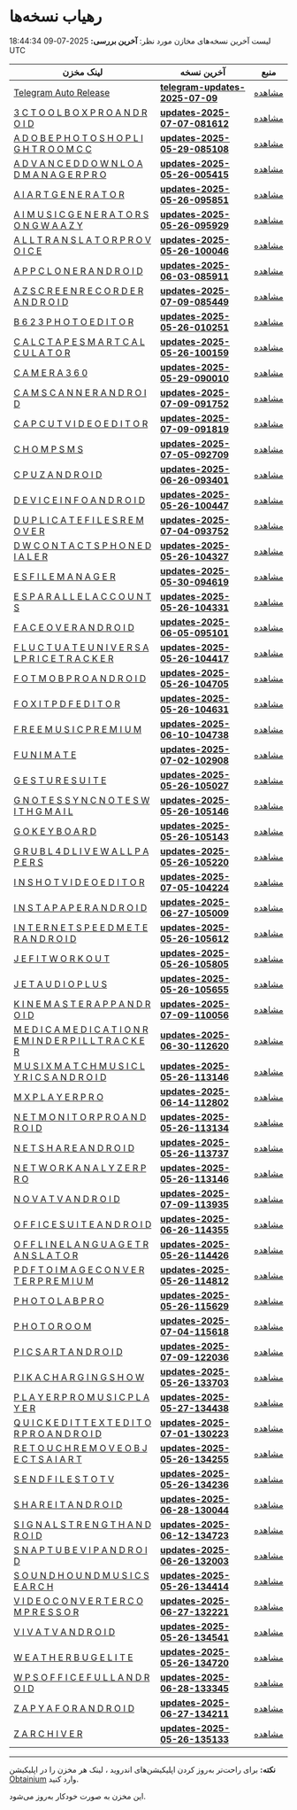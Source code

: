 # رهیاب نسخه‌ها

لیست آخرین نسخه‌های مخازن مورد نظر:
**آخرین بررسی:** 2025-07-09 18:44:34 UTC

| لینک مخزن | آخرین نسخه | منبع |
|---|---|---|
| [Telegram Auto Release](https://github.com/vpnclashfa-backup/telegram-auto-release) | [**telegram-updates-2025-07-09**](https://github.com/vpnclashfa-backup/telegram-auto-release/releases/tag/telegram-updates-2025-07-09) | [مشاهده](https://telegram.org/apps) |
| [3 C T O O L B O X P R O A N D R O I D](https://github.com/vpnclashfa-backup/3_c_t_o_o_l_b_o_x_p_r_o_a_n_d_r_o_i_d) | [**updates-2025-07-07-081612**](https://github.com/vpnclashfa-backup/3_c_t_o_o_l_b_o_x_p_r_o_a_n_d_r_o_i_d/releases/tag/updates-2025-07-07-081612) | [مشاهده](https://www.farsroid.com/3c-toolbox-pro-android/) |
| [A D O B E P H O T O S H O P L I G H T R O O M C C](https://github.com/vpnclashfa-backup/a_d_o_b_e_p_h_o_t_o_s_h_o_p_l_i_g_h_t_r_o_o_m_c_c) | [**updates-2025-05-29-085108**](https://github.com/vpnclashfa-backup/a_d_o_b_e_p_h_o_t_o_s_h_o_p_l_i_g_h_t_r_o_o_m_c_c/releases/tag/updates-2025-05-29-085108) | [مشاهده](https://www.farsroid.com/adobe-photoshop-lightroom-cc/) |
| [A D V A N C E D D O W N L O A D M A N A G E R P R O](https://github.com/vpnclashfa-backup/a_d_v_a_n_c_e_d_d_o_w_n_l_o_a_d_m_a_n_a_g_e_r_p_r_o) | [**updates-2025-05-26-005415**](https://github.com/vpnclashfa-backup/a_d_v_a_n_c_e_d_d_o_w_n_l_o_a_d_m_a_n_a_g_e_r_p_r_o/releases/tag/updates-2025-05-26-005415) | [مشاهده](https://www.farsroid.com/advanced-download-manager-pro/) |
| [A I A R T G E N E R A T O R](https://github.com/vpnclashfa-backup/a_i_a_r_t_g_e_n_e_r_a_t_o_r) | [**updates-2025-05-26-095851**](https://github.com/vpnclashfa-backup/a_i_a_r_t_g_e_n_e_r_a_t_o_r/releases/tag/updates-2025-05-26-095851) | [مشاهده](https://www.farsroid.com/ai-art-generator/) |
| [A I M U S I C G E N E R A T O R S O N G W A A Z Y](https://github.com/vpnclashfa-backup/a_i_m_u_s_i_c_g_e_n_e_r_a_t_o_r_s_o_n_g_w_a_a_z_y) | [**updates-2025-05-26-095929**](https://github.com/vpnclashfa-backup/a_i_m_u_s_i_c_g_e_n_e_r_a_t_o_r_s_o_n_g_w_a_a_z_y/releases/tag/updates-2025-05-26-095929) | [مشاهده](https://www.farsroid.com/ai-music-generator-song-waazy/) |
| [A L L T R A N S L A T O R P R O V O I C E](https://github.com/vpnclashfa-backup/a_l_l_t_r_a_n_s_l_a_t_o_r_p_r_o_v_o_i_c_e) | [**updates-2025-05-26-100046**](https://github.com/vpnclashfa-backup/a_l_l_t_r_a_n_s_l_a_t_o_r_p_r_o_v_o_i_c_e/releases/tag/updates-2025-05-26-100046) | [مشاهده](https://www.farsroid.com/all-translator-pro-voice/) |
| [A P P C L O N E R A N D R O I D](https://github.com/vpnclashfa-backup/a_p_p_c_l_o_n_e_r_a_n_d_r_o_i_d) | [**updates-2025-06-03-085911**](https://github.com/vpnclashfa-backup/a_p_p_c_l_o_n_e_r_a_n_d_r_o_i_d/releases/tag/updates-2025-06-03-085911) | [مشاهده](https://www.farsroid.com/app-cloner-android/) |
| [A Z S C R E E N R E C O R D E R A N D R O I D](https://github.com/vpnclashfa-backup/a_z_s_c_r_e_e_n_r_e_c_o_r_d_e_r_a_n_d_r_o_i_d) | [**updates-2025-07-09-085449**](https://github.com/vpnclashfa-backup/a_z_s_c_r_e_e_n_r_e_c_o_r_d_e_r_a_n_d_r_o_i_d/releases/tag/updates-2025-07-09-085449) | [مشاهده](https://www.farsroid.com/az-screen-recorder-android/) |
| [B 6 2 3 P H O T O E D I T O R](https://github.com/vpnclashfa-backup/b_6_2_3_p_h_o_t_o_e_d_i_t_o_r) | [**updates-2025-05-26-010251**](https://github.com/vpnclashfa-backup/b_6_2_3_p_h_o_t_o_e_d_i_t_o_r/releases/tag/updates-2025-05-26-010251) | [مشاهده](https://www.farsroid.com/b623-photo-editor/) |
| [C A L C T A P E S M A R T C A L C U L A T O R](https://github.com/vpnclashfa-backup/c_a_l_c_t_a_p_e_s_m_a_r_t_c_a_l_c_u_l_a_t_o_r) | [**updates-2025-05-26-100159**](https://github.com/vpnclashfa-backup/c_a_l_c_t_a_p_e_s_m_a_r_t_c_a_l_c_u_l_a_t_o_r/releases/tag/updates-2025-05-26-100159) | [مشاهده](https://www.farsroid.com/calctape-smart-calculator/) |
| [C A M E R A 3 6 0](https://github.com/vpnclashfa-backup/c_a_m_e_r_a_3_6_0) | [**updates-2025-05-29-090010**](https://github.com/vpnclashfa-backup/c_a_m_e_r_a_3_6_0/releases/tag/updates-2025-05-29-090010) | [مشاهده](https://www.farsroid.com/camera360/) |
| [C A M S C A N N E R A N D R O I D](https://github.com/vpnclashfa-backup/c_a_m_s_c_a_n_n_e_r_a_n_d_r_o_i_d) | [**updates-2025-07-09-091752**](https://github.com/vpnclashfa-backup/c_a_m_s_c_a_n_n_e_r_a_n_d_r_o_i_d/releases/tag/updates-2025-07-09-091752) | [مشاهده](https://www.farsroid.com/camscanner-android/) |
| [C A P C U T V I D E O E D I T O R](https://github.com/vpnclashfa-backup/c_a_p_c_u_t_v_i_d_e_o_e_d_i_t_o_r) | [**updates-2025-07-09-091819**](https://github.com/vpnclashfa-backup/c_a_p_c_u_t_v_i_d_e_o_e_d_i_t_o_r/releases/tag/updates-2025-07-09-091819) | [مشاهده](https://www.farsroid.com/capcut-video-editor/) |
| [C H O M P S M S](https://github.com/vpnclashfa-backup/c_h_o_m_p_s_m_s) | [**updates-2025-07-05-092709**](https://github.com/vpnclashfa-backup/c_h_o_m_p_s_m_s/releases/tag/updates-2025-07-05-092709) | [مشاهده](https://www.farsroid.com/chomp-sms/) |
| [C P U Z A N D R O I D](https://github.com/vpnclashfa-backup/c_p_u_z_a_n_d_r_o_i_d) | [**updates-2025-06-26-093401**](https://github.com/vpnclashfa-backup/c_p_u_z_a_n_d_r_o_i_d/releases/tag/updates-2025-06-26-093401) | [مشاهده](https://www.farsroid.com/cpu-z-android/) |
| [D E V I C E I N F O A N D R O I D](https://github.com/vpnclashfa-backup/d_e_v_i_c_e_i_n_f_o_a_n_d_r_o_i_d) | [**updates-2025-05-26-100447**](https://github.com/vpnclashfa-backup/d_e_v_i_c_e_i_n_f_o_a_n_d_r_o_i_d/releases/tag/updates-2025-05-26-100447) | [مشاهده](https://www.farsroid.com/device-info-android/) |
| [D U P L I C A T E F I L E S R E M O V E R](https://github.com/vpnclashfa-backup/d_u_p_l_i_c_a_t_e_f_i_l_e_s_r_e_m_o_v_e_r) | [**updates-2025-07-04-093752**](https://github.com/vpnclashfa-backup/d_u_p_l_i_c_a_t_e_f_i_l_e_s_r_e_m_o_v_e_r/releases/tag/updates-2025-07-04-093752) | [مشاهده](https://www.farsroid.com/duplicate-files-remover/) |
| [D W C O N T A C T S P H O N E D I A L E R](https://github.com/vpnclashfa-backup/d_w_c_o_n_t_a_c_t_s_p_h_o_n_e_d_i_a_l_e_r) | [**updates-2025-05-26-104327**](https://github.com/vpnclashfa-backup/d_w_c_o_n_t_a_c_t_s_p_h_o_n_e_d_i_a_l_e_r/releases/tag/updates-2025-05-26-104327) | [مشاهده](https://www.farsroid.com/dw-contacts-phone-dialer/) |
| [E S F I L E M A N A G E R](https://github.com/vpnclashfa-backup/e_s_f_i_l_e_m_a_n_a_g_e_r) | [**updates-2025-05-30-094619**](https://github.com/vpnclashfa-backup/e_s_f_i_l_e_m_a_n_a_g_e_r/releases/tag/updates-2025-05-30-094619) | [مشاهده](https://www.farsroid.com/es-file-manager/) |
| [E S P A R A L L E L A C C O U N T S](https://github.com/vpnclashfa-backup/e_s_p_a_r_a_l_l_e_l_a_c_c_o_u_n_t_s) | [**updates-2025-05-26-104331**](https://github.com/vpnclashfa-backup/e_s_p_a_r_a_l_l_e_l_a_c_c_o_u_n_t_s/releases/tag/updates-2025-05-26-104331) | [مشاهده](https://www.farsroid.com/es-parallel-accounts/) |
| [F A C E O V E R A N D R O I D](https://github.com/vpnclashfa-backup/f_a_c_e_o_v_e_r_a_n_d_r_o_i_d) | [**updates-2025-06-05-095101**](https://github.com/vpnclashfa-backup/f_a_c_e_o_v_e_r_a_n_d_r_o_i_d/releases/tag/updates-2025-06-05-095101) | [مشاهده](https://www.farsroid.com/face-over-android/) |
| [F L U C T U A T E U N I V E R S A L P R I C E T R A C K E R](https://github.com/vpnclashfa-backup/f_l_u_c_t_u_a_t_e_u_n_i_v_e_r_s_a_l_p_r_i_c_e_t_r_a_c_k_e_r) | [**updates-2025-05-26-104417**](https://github.com/vpnclashfa-backup/f_l_u_c_t_u_a_t_e_u_n_i_v_e_r_s_a_l_p_r_i_c_e_t_r_a_c_k_e_r/releases/tag/updates-2025-05-26-104417) | [مشاهده](https://www.farsroid.com/fluctuate-universal-price-tracker/) |
| [F O T M O B P R O A N D R O I D](https://github.com/vpnclashfa-backup/f_o_t_m_o_b_p_r_o_a_n_d_r_o_i_d) | [**updates-2025-05-26-104705**](https://github.com/vpnclashfa-backup/f_o_t_m_o_b_p_r_o_a_n_d_r_o_i_d/releases/tag/updates-2025-05-26-104705) | [مشاهده](https://www.farsroid.com/fotmob-pro-android/) |
| [F O X I T P D F E D I T O R](https://github.com/vpnclashfa-backup/f_o_x_i_t_p_d_f_e_d_i_t_o_r) | [**updates-2025-05-26-104631**](https://github.com/vpnclashfa-backup/f_o_x_i_t_p_d_f_e_d_i_t_o_r/releases/tag/updates-2025-05-26-104631) | [مشاهده](https://www.farsroid.com/foxit-pdf-editor/) |
| [F R E E M U S I C P R E M I U M](https://github.com/vpnclashfa-backup/f_r_e_e_m_u_s_i_c_p_r_e_m_i_u_m) | [**updates-2025-06-10-104738**](https://github.com/vpnclashfa-backup/f_r_e_e_m_u_s_i_c_p_r_e_m_i_u_m/releases/tag/updates-2025-06-10-104738) | [مشاهده](https://www.farsroid.com/free-music-premium/) |
| [F U N I M A T E](https://github.com/vpnclashfa-backup/f_u_n_i_m_a_t_e) | [**updates-2025-07-02-102908**](https://github.com/vpnclashfa-backup/f_u_n_i_m_a_t_e/releases/tag/updates-2025-07-02-102908) | [مشاهده](https://www.farsroid.com/funimate/) |
| [G E S T U R E S U I T E](https://github.com/vpnclashfa-backup/g_e_s_t_u_r_e_s_u_i_t_e) | [**updates-2025-05-26-105027**](https://github.com/vpnclashfa-backup/g_e_s_t_u_r_e_s_u_i_t_e/releases/tag/updates-2025-05-26-105027) | [مشاهده](https://www.farsroid.com/gesture-suite/) |
| [G N O T E S S Y N C N O T E S W I T H G M A I L](https://github.com/vpnclashfa-backup/g_n_o_t_e_s_s_y_n_c_n_o_t_e_s_w_i_t_h_g_m_a_i_l) | [**updates-2025-05-26-105146**](https://github.com/vpnclashfa-backup/g_n_o_t_e_s_s_y_n_c_n_o_t_e_s_w_i_t_h_g_m_a_i_l/releases/tag/updates-2025-05-26-105146) | [مشاهده](https://www.farsroid.com/gnotes-sync-notes-with-gmail/) |
| [G O K E Y B O A R D](https://github.com/vpnclashfa-backup/g_o_k_e_y_b_o_a_r_d) | [**updates-2025-05-26-105143**](https://github.com/vpnclashfa-backup/g_o_k_e_y_b_o_a_r_d/releases/tag/updates-2025-05-26-105143) | [مشاهده](https://www.farsroid.com/go-keyboard/) |
| [G R U B L 4 D L I V E W A L L P A P E R S](https://github.com/vpnclashfa-backup/g_r_u_b_l_4_d_l_i_v_e_w_a_l_l_p_a_p_e_r_s) | [**updates-2025-05-26-105220**](https://github.com/vpnclashfa-backup/g_r_u_b_l_4_d_l_i_v_e_w_a_l_l_p_a_p_e_r_s/releases/tag/updates-2025-05-26-105220) | [مشاهده](https://www.farsroid.com/grubl-4d-live-wallpapers/) |
| [I N S H O T V I D E O E D I T O R](https://github.com/vpnclashfa-backup/i_n_s_h_o_t_v_i_d_e_o_e_d_i_t_o_r) | [**updates-2025-07-05-104224**](https://github.com/vpnclashfa-backup/i_n_s_h_o_t_v_i_d_e_o_e_d_i_t_o_r/releases/tag/updates-2025-07-05-104224) | [مشاهده](https://www.farsroid.com/inshot-video-editor/) |
| [I N S T A P A P E R A N D R O I D](https://github.com/vpnclashfa-backup/i_n_s_t_a_p_a_p_e_r_a_n_d_r_o_i_d) | [**updates-2025-06-27-105009**](https://github.com/vpnclashfa-backup/i_n_s_t_a_p_a_p_e_r_a_n_d_r_o_i_d/releases/tag/updates-2025-06-27-105009) | [مشاهده](https://www.farsroid.com/instapaper-android/) |
| [I N T E R N E T S P E E D M E T E R A N D R O I D](https://github.com/vpnclashfa-backup/i_n_t_e_r_n_e_t_s_p_e_e_d_m_e_t_e_r_a_n_d_r_o_i_d) | [**updates-2025-05-26-105612**](https://github.com/vpnclashfa-backup/i_n_t_e_r_n_e_t_s_p_e_e_d_m_e_t_e_r_a_n_d_r_o_i_d/releases/tag/updates-2025-05-26-105612) | [مشاهده](https://www.farsroid.com/internet-speed-meter-android/) |
| [J E F I T W O R K O U T](https://github.com/vpnclashfa-backup/j_e_f_i_t_w_o_r_k_o_u_t) | [**updates-2025-05-26-105805**](https://github.com/vpnclashfa-backup/j_e_f_i_t_w_o_r_k_o_u_t/releases/tag/updates-2025-05-26-105805) | [مشاهده](https://www.farsroid.com/jefit-workout/) |
| [J E T A U D I O P L U S](https://github.com/vpnclashfa-backup/j_e_t_a_u_d_i_o_p_l_u_s) | [**updates-2025-05-26-105655**](https://github.com/vpnclashfa-backup/j_e_t_a_u_d_i_o_p_l_u_s/releases/tag/updates-2025-05-26-105655) | [مشاهده](https://www.farsroid.com/jetaudio-plus/) |
| [K I N E M A S T E R A P P A N D R O I D](https://github.com/vpnclashfa-backup/k_i_n_e_m_a_s_t_e_r_a_p_p_a_n_d_r_o_i_d) | [**updates-2025-07-09-110056**](https://github.com/vpnclashfa-backup/k_i_n_e_m_a_s_t_e_r_a_p_p_a_n_d_r_o_i_d/releases/tag/updates-2025-07-09-110056) | [مشاهده](https://www.farsroid.com/kinemaster-app-android/) |
| [M E D I C A M E D I C A T I O N R E M I N D E R P I L L T R A C K E R](https://github.com/vpnclashfa-backup/m_e_d_i_c_a_m_e_d_i_c_a_t_i_o_n_r_e_m_i_n_d_e_r_p_i_l_l_t_r_a_c_k_e_r) | [**updates-2025-06-30-112620**](https://github.com/vpnclashfa-backup/m_e_d_i_c_a_m_e_d_i_c_a_t_i_o_n_r_e_m_i_n_d_e_r_p_i_l_l_t_r_a_c_k_e_r/releases/tag/updates-2025-06-30-112620) | [مشاهده](https://www.farsroid.com/medica-medication-reminder-pill-tracker/) |
| [M U S I X M A T C H M U S I C L Y R I C S A N D R O I D](https://github.com/vpnclashfa-backup/m_u_s_i_x_m_a_t_c_h_m_u_s_i_c_l_y_r_i_c_s_a_n_d_r_o_i_d) | [**updates-2025-05-26-113146**](https://github.com/vpnclashfa-backup/m_u_s_i_x_m_a_t_c_h_m_u_s_i_c_l_y_r_i_c_s_a_n_d_r_o_i_d/releases/tag/updates-2025-05-26-113146) | [مشاهده](https://www.farsroid.com/musixmatch-music-lyrics-android/) |
| [M X P L A Y E R P R O](https://github.com/vpnclashfa-backup/m_x_p_l_a_y_e_r_p_r_o) | [**updates-2025-06-14-112802**](https://github.com/vpnclashfa-backup/m_x_p_l_a_y_e_r_p_r_o/releases/tag/updates-2025-06-14-112802) | [مشاهده](https://www.farsroid.com/mx-player-pro/) |
| [N E T M O N I T O R P R O A N D R O I D](https://github.com/vpnclashfa-backup/n_e_t_m_o_n_i_t_o_r_p_r_o_a_n_d_r_o_i_d) | [**updates-2025-05-26-113134**](https://github.com/vpnclashfa-backup/n_e_t_m_o_n_i_t_o_r_p_r_o_a_n_d_r_o_i_d/releases/tag/updates-2025-05-26-113134) | [مشاهده](https://www.farsroid.com/netmonitor-pro-android/) |
| [N E T S H A R E A N D R O I D](https://github.com/vpnclashfa-backup/n_e_t_s_h_a_r_e_a_n_d_r_o_i_d) | [**updates-2025-05-26-113737**](https://github.com/vpnclashfa-backup/n_e_t_s_h_a_r_e_a_n_d_r_o_i_d/releases/tag/updates-2025-05-26-113737) | [مشاهده](https://www.farsroid.com/netshare-android/) |
| [N E T W O R K A N A L Y Z E R P R O](https://github.com/vpnclashfa-backup/n_e_t_w_o_r_k_a_n_a_l_y_z_e_r_p_r_o) | [**updates-2025-05-26-113146**](https://github.com/vpnclashfa-backup/n_e_t_w_o_r_k_a_n_a_l_y_z_e_r_p_r_o/releases/tag/updates-2025-05-26-113146) | [مشاهده](https://www.farsroid.com/network-analyzer-pro/) |
| [N O V A T V A N D R O I D](https://github.com/vpnclashfa-backup/n_o_v_a_t_v_a_n_d_r_o_i_d) | [**updates-2025-07-09-113935**](https://github.com/vpnclashfa-backup/n_o_v_a_t_v_a_n_d_r_o_i_d/releases/tag/updates-2025-07-09-113935) | [مشاهده](https://www.farsroid.com/novatv-android/) |
| [O F F I C E S U I T E A N D R O I D](https://github.com/vpnclashfa-backup/o_f_f_i_c_e_s_u_i_t_e_a_n_d_r_o_i_d) | [**updates-2025-06-26-114355**](https://github.com/vpnclashfa-backup/o_f_f_i_c_e_s_u_i_t_e_a_n_d_r_o_i_d/releases/tag/updates-2025-06-26-114355) | [مشاهده](https://www.farsroid.com/officesuite-android/) |
| [O F F L I N E L A N G U A G E T R A N S L A T O R](https://github.com/vpnclashfa-backup/o_f_f_l_i_n_e_l_a_n_g_u_a_g_e_t_r_a_n_s_l_a_t_o_r) | [**updates-2025-05-26-114426**](https://github.com/vpnclashfa-backup/o_f_f_l_i_n_e_l_a_n_g_u_a_g_e_t_r_a_n_s_l_a_t_o_r/releases/tag/updates-2025-05-26-114426) | [مشاهده](https://www.farsroid.com/offline-language-translator/) |
| [P D F T O I M A G E C O N V E R T E R P R E M I U M](https://github.com/vpnclashfa-backup/p_d_f_t_o_i_m_a_g_e_c_o_n_v_e_r_t_e_r_p_r_e_m_i_u_m) | [**updates-2025-05-26-114812**](https://github.com/vpnclashfa-backup/p_d_f_t_o_i_m_a_g_e_c_o_n_v_e_r_t_e_r_p_r_e_m_i_u_m/releases/tag/updates-2025-05-26-114812) | [مشاهده](https://www.farsroid.com/pdf-to-image-converter-premium/) |
| [P H O T O L A B P R O](https://github.com/vpnclashfa-backup/p_h_o_t_o_l_a_b_p_r_o) | [**updates-2025-05-26-115629**](https://github.com/vpnclashfa-backup/p_h_o_t_o_l_a_b_p_r_o/releases/tag/updates-2025-05-26-115629) | [مشاهده](https://www.farsroid.com/pho-to-lab-pro/) |
| [P H O T O R O O M](https://github.com/vpnclashfa-backup/p_h_o_t_o_r_o_o_m) | [**updates-2025-07-04-115618**](https://github.com/vpnclashfa-backup/p_h_o_t_o_r_o_o_m/releases/tag/updates-2025-07-04-115618) | [مشاهده](https://www.farsroid.com/photoroom/) |
| [P I C S A R T A N D R O I D](https://github.com/vpnclashfa-backup/p_i_c_s_a_r_t_a_n_d_r_o_i_d) | [**updates-2025-07-09-122036**](https://github.com/vpnclashfa-backup/p_i_c_s_a_r_t_a_n_d_r_o_i_d/releases/tag/updates-2025-07-09-122036) | [مشاهده](https://www.farsroid.com/picsart-android/) |
| [P I K A C H A R G I N G S H O W](https://github.com/vpnclashfa-backup/p_i_k_a_c_h_a_r_g_i_n_g_s_h_o_w) | [**updates-2025-05-26-133703**](https://github.com/vpnclashfa-backup/p_i_k_a_c_h_a_r_g_i_n_g_s_h_o_w/releases/tag/updates-2025-05-26-133703) | [مشاهده](https://www.farsroid.com/pika-charging-show/) |
| [P L A Y E R P R O M U S I C P L A Y E R](https://github.com/vpnclashfa-backup/p_l_a_y_e_r_p_r_o_m_u_s_i_c_p_l_a_y_e_r) | [**updates-2025-05-27-134438**](https://github.com/vpnclashfa-backup/p_l_a_y_e_r_p_r_o_m_u_s_i_c_p_l_a_y_e_r/releases/tag/updates-2025-05-27-134438) | [مشاهده](https://www.farsroid.com/playerpro-music-player/) |
| [Q U I C K E D I T T E X T E D I T O R P R O A N D R O I D](https://github.com/vpnclashfa-backup/q_u_i_c_k_e_d_i_t_t_e_x_t_e_d_i_t_o_r_p_r_o_a_n_d_r_o_i_d) | [**updates-2025-07-01-130223**](https://github.com/vpnclashfa-backup/q_u_i_c_k_e_d_i_t_t_e_x_t_e_d_i_t_o_r_p_r_o_a_n_d_r_o_i_d/releases/tag/updates-2025-07-01-130223) | [مشاهده](https://www.farsroid.com/quickedit-text-editor-pro-android/) |
| [R E T O U C H R E M O V E O B J E C T S A I A R T](https://github.com/vpnclashfa-backup/r_e_t_o_u_c_h_r_e_m_o_v_e_o_b_j_e_c_t_s_a_i_a_r_t) | [**updates-2025-05-26-134255**](https://github.com/vpnclashfa-backup/r_e_t_o_u_c_h_r_e_m_o_v_e_o_b_j_e_c_t_s_a_i_a_r_t/releases/tag/updates-2025-05-26-134255) | [مشاهده](https://www.farsroid.com/retouch-remove-objects-ai-art/) |
| [S E N D F I L E S T O T V](https://github.com/vpnclashfa-backup/s_e_n_d_f_i_l_e_s_t_o_t_v) | [**updates-2025-05-26-134236**](https://github.com/vpnclashfa-backup/s_e_n_d_f_i_l_e_s_t_o_t_v/releases/tag/updates-2025-05-26-134236) | [مشاهده](https://www.farsroid.com/send-files-to-tv/) |
| [S H A R E I T A N D R O I D](https://github.com/vpnclashfa-backup/s_h_a_r_e_i_t_a_n_d_r_o_i_d) | [**updates-2025-06-28-130044**](https://github.com/vpnclashfa-backup/s_h_a_r_e_i_t_a_n_d_r_o_i_d/releases/tag/updates-2025-06-28-130044) | [مشاهده](https://www.farsroid.com/shareit-android/) |
| [S I G N A L S T R E N G T H A N D R O I D](https://github.com/vpnclashfa-backup/s_i_g_n_a_l_s_t_r_e_n_g_t_h_a_n_d_r_o_i_d) | [**updates-2025-06-12-134723**](https://github.com/vpnclashfa-backup/s_i_g_n_a_l_s_t_r_e_n_g_t_h_a_n_d_r_o_i_d/releases/tag/updates-2025-06-12-134723) | [مشاهده](https://www.farsroid.com/signal-strength-android/) |
| [S N A P T U B E V I P A N D R O I D](https://github.com/vpnclashfa-backup/s_n_a_p_t_u_b_e_v_i_p_a_n_d_r_o_i_d) | [**updates-2025-06-26-132003**](https://github.com/vpnclashfa-backup/s_n_a_p_t_u_b_e_v_i_p_a_n_d_r_o_i_d/releases/tag/updates-2025-06-26-132003) | [مشاهده](https://www.farsroid.com/snaptube-vip-android/) |
| [S O U N D H O U N D M U S I C S E A R C H](https://github.com/vpnclashfa-backup/s_o_u_n_d_h_o_u_n_d_m_u_s_i_c_s_e_a_r_c_h) | [**updates-2025-05-26-134414**](https://github.com/vpnclashfa-backup/s_o_u_n_d_h_o_u_n_d_m_u_s_i_c_s_e_a_r_c_h/releases/tag/updates-2025-05-26-134414) | [مشاهده](https://www.farsroid.com/soundhound-music-search/) |
| [V I D E O C O N V E R T E R C O M P R E S S O R](https://github.com/vpnclashfa-backup/v_i_d_e_o_c_o_n_v_e_r_t_e_r_c_o_m_p_r_e_s_s_o_r) | [**updates-2025-06-27-132221**](https://github.com/vpnclashfa-backup/v_i_d_e_o_c_o_n_v_e_r_t_e_r_c_o_m_p_r_e_s_s_o_r/releases/tag/updates-2025-06-27-132221) | [مشاهده](https://www.farsroid.com/video-converter-compressor/) |
| [V I V A T V A N D R O I D](https://github.com/vpnclashfa-backup/v_i_v_a_t_v_a_n_d_r_o_i_d) | [**updates-2025-05-26-134541**](https://github.com/vpnclashfa-backup/v_i_v_a_t_v_a_n_d_r_o_i_d/releases/tag/updates-2025-05-26-134541) | [مشاهده](https://www.farsroid.com/vivatv-android/) |
| [W E A T H E R B U G E L I T E](https://github.com/vpnclashfa-backup/w_e_a_t_h_e_r_b_u_g_e_l_i_t_e) | [**updates-2025-05-26-134720**](https://github.com/vpnclashfa-backup/w_e_a_t_h_e_r_b_u_g_e_l_i_t_e/releases/tag/updates-2025-05-26-134720) | [مشاهده](https://www.farsroid.com/weatherbug-elite/) |
| [W P S O F F I C E F U L L A N D R O I D](https://github.com/vpnclashfa-backup/w_p_s_o_f_f_i_c_e_f_u_l_l_a_n_d_r_o_i_d) | [**updates-2025-06-28-133345**](https://github.com/vpnclashfa-backup/w_p_s_o_f_f_i_c_e_f_u_l_l_a_n_d_r_o_i_d/releases/tag/updates-2025-06-28-133345) | [مشاهده](https://www.farsroid.com/wps-office-full-android/) |
| [Z A P Y A F O R A N D R O I D](https://github.com/vpnclashfa-backup/z_a_p_y_a_f_o_r_a_n_d_r_o_i_d) | [**updates-2025-06-27-134211**](https://github.com/vpnclashfa-backup/z_a_p_y_a_f_o_r_a_n_d_r_o_i_d/releases/tag/updates-2025-06-27-134211) | [مشاهده](https://www.farsroid.com/zapya-for-android/) |
| [Z A R C H I V E R](https://github.com/vpnclashfa-backup/z_a_r_c_h_i_v_e_r) | [**updates-2025-05-26-135133**](https://github.com/vpnclashfa-backup/z_a_r_c_h_i_v_e_r/releases/tag/updates-2025-05-26-135133) | [مشاهده](https://www.farsroid.com/zarchiver/) |
---
**نکته:** برای راحت‌تر به‌روز کردن اپلیکیشن‌های اندروید ، لینک هر مخزن را در اپلیکیشن [Obtainium](https://github.com/ImranR98/Obtainium) وارد کنید.

این مخزن به صورت خودکار به‌روز می‌شود.
